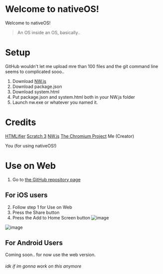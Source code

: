 # Welcome to nativeOS!

Welcome to nativeOS! 

> An OS inside an OS, basically..

# Setup
GitHub wouldn't let me upload mre than 100 files and the git command line seems to complicated sooo..

1. Download [NW.js](https://nwjs.io/)
2. Download package.json
3. Download system.html
4. Put package.json and system.html both in your NW.js folder
5. Launch nw.exe or whatever you named it.

# Credits

[HTMLifier](https://sheeptester.github.io/htmlifier/)
[Scratch 3](https://scratch.mit.edu/)
[NW.js](https://nwjs.io/)
[The Chromium Project](https://www.chromium.org/)
Me (Creator)

You (for using nativeOS!)

 
 
# Use on Web
1. Go to [the GitHub repository page](https://nickpythonluajava.github.io/run-nativeOS)

## For iOS users
2. Follow step 1 for Use on Web
3. Press the Share button
4. Press the Add to Home Screen button 
![image](https://projects.sappharad.com/s3air_ios/20210213_beta/share.svg)

![image](https://i.ibb.co/DGw6WqH/a2hs.png)

## For Android Users
Coming soon.. for now use the web version.


###### idk if im gonna work on this anymore
